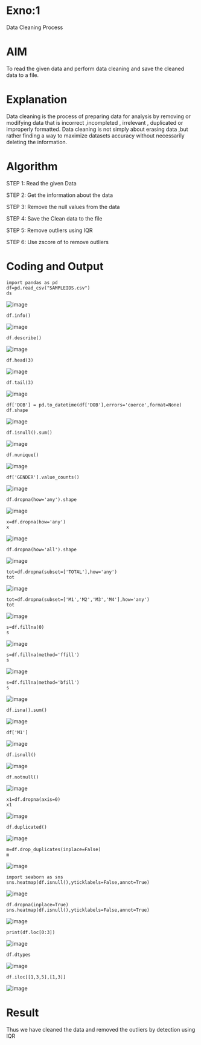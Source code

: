 # Exno:1
Data Cleaning Process

# AIM
To read the given data and perform data cleaning and save the cleaned data to a file.

# Explanation
Data cleaning is the process of preparing data for analysis by removing or modifying data that is incorrect ,incompleted , irrelevant , duplicated or improperly formatted. Data cleaning is not simply about erasing data ,but rather finding a way to maximize datasets accuracy without necessarily deleting the information.

# Algorithm
STEP 1: Read the given Data

STEP 2: Get the information about the data

STEP 3: Remove the null values from the data

STEP 4: Save the Clean data to the file

STEP 5: Remove outliers using IQR

STEP 6: Use zscore of to remove outliers

# Coding and Output
```
import pandas as pd
df=pd.read_csv("SAMPLEIDS.csv")
ds
```
![image](https://github.com/user-attachments/assets/d0626cf3-9144-487b-bedf-a92b1a10ffa0)

```
df.info()
```
![image](https://github.com/user-attachments/assets/584420b9-bb81-4d0e-b7cf-4ea305989745)

```
df.describe()
```
![image](https://github.com/user-attachments/assets/c40bcdeb-2958-4760-aeef-be6acf92cd7a)

```
df.head(3)
```
![image](https://github.com/user-attachments/assets/5a54d045-c8e4-420f-a8a8-dd2621fc3adc)

```
df.tail(3)
```
![image](https://github.com/user-attachments/assets/2da35913-0b96-4c5b-adc3-79fa1b3c3cd3)

```
df['DOB'] = pd.to_datetime(df['DOB'],errors='coerce',format=None)
df.shape
```

![image](https://github.com/user-attachments/assets/73bff61f-5e82-414a-92a8-9ef2b13e2262)

```
df.isnull().sum()
```

![image](https://github.com/user-attachments/assets/d017035e-fcc2-44b2-96b4-f3f9e7b06a66)

```
df.nunique()
```

![image](https://github.com/user-attachments/assets/43c1674b-53fb-4294-82ee-2f8f2b843a3a)

```
df['GENDER'].value_counts()
```

![image](https://github.com/user-attachments/assets/be5fbd8f-8d11-4415-9beb-d1624bd4b906)

```
df.dropna(how='any').shape
```

![image](https://github.com/user-attachments/assets/0d11e4dc-2b28-4bc7-b993-8d86fe564e93)

```
x=df.dropna(how='any')
x
```
![image](https://github.com/user-attachments/assets/68ade944-2af4-4fc1-9c1c-0f165d86bab2)

```
df.dropna(how='all').shape
```

![image](https://github.com/user-attachments/assets/7ef04cc7-c7d5-4a58-94eb-e86c83f79401)

```
tot=df.dropna(subset=['TOTAL'],how='any')
tot
```

![image](https://github.com/user-attachments/assets/781e1cf5-ae25-4b66-9ca8-69f985787caa)

```
tot=df.dropna(subset=['M1','M2','M3','M4'],how='any')
tot
```

![image](https://github.com/user-attachments/assets/f1c68253-50fa-4baa-8e4b-f27b079464c0)

```
s=df.fillna(0)
s
```

![image](https://github.com/user-attachments/assets/74caba7f-b7a0-4391-9d3d-7bc551695f3c)

```
s=df.fillna(method='ffill')
s
```

![image](https://github.com/user-attachments/assets/59a1f94a-d7a0-456b-bc4d-0bfc3ebfe682)

```
s=df.fillna(method='bfill')
s
```

![image](https://github.com/user-attachments/assets/cf08ee9d-2516-4233-9911-e34bf4ed8953)

```
df.isna().sum()
```

![image](https://github.com/user-attachments/assets/590ff868-1095-4e4e-b2b6-ebb9aeacc7a1)

```
df['M1']
```

![image](https://github.com/user-attachments/assets/ace99a78-0a6f-4dd8-b24c-19ccb45720b4)

```
df.isnull()
```

![image](https://github.com/user-attachments/assets/0c29e62e-6aa4-42f9-badf-7359e91b8637)

```
df.notnull()
```

![image](https://github.com/user-attachments/assets/4a741b30-c62e-4d80-8f80-aeb0ec3d52c0)

```
x1=df.dropna(axis=0)
x1
```

![image](https://github.com/user-attachments/assets/1a1e0147-2d02-4c9c-bf6b-e8aeba2c051f)

```
df.duplicated()
```

![image](https://github.com/user-attachments/assets/17919906-b439-473f-9623-44ac8f05679a)

```
m=df.drop_duplicates(inplace=False)
m
```

![image](https://github.com/user-attachments/assets/d76be688-4b8f-416e-95a4-4db77ec6d81d)

```
import seaborn as sns
sns.heatmap(df.isnull(),yticklabels=False,annot=True)
```

![image](https://github.com/user-attachments/assets/e2634801-329a-4d37-b9ac-45bd632d6dd1)

```
df.dropna(inplace=True)
sns.heatmap(df.isnull(),yticklabels=False,annot=True)
```

![image](https://github.com/user-attachments/assets/bb73a58a-c571-45f9-b67f-c23eaaec30a7)

```
print(df.loc[0:3])
```

![image](https://github.com/user-attachments/assets/0032b935-135d-4452-ade4-fd3e30bffcc0)

```
df.dtypes
```

![image](https://github.com/user-attachments/assets/14117f9d-d813-42c7-9e4d-5d4ad00286d5)

```
df.iloc[[1,3,5],[1,3]]
```

![image](https://github.com/user-attachments/assets/13d5d284-aa85-47e8-8aad-46275ecbdb27)

# Result
Thus we have cleaned the data and removed the outliers by detection using IQR
